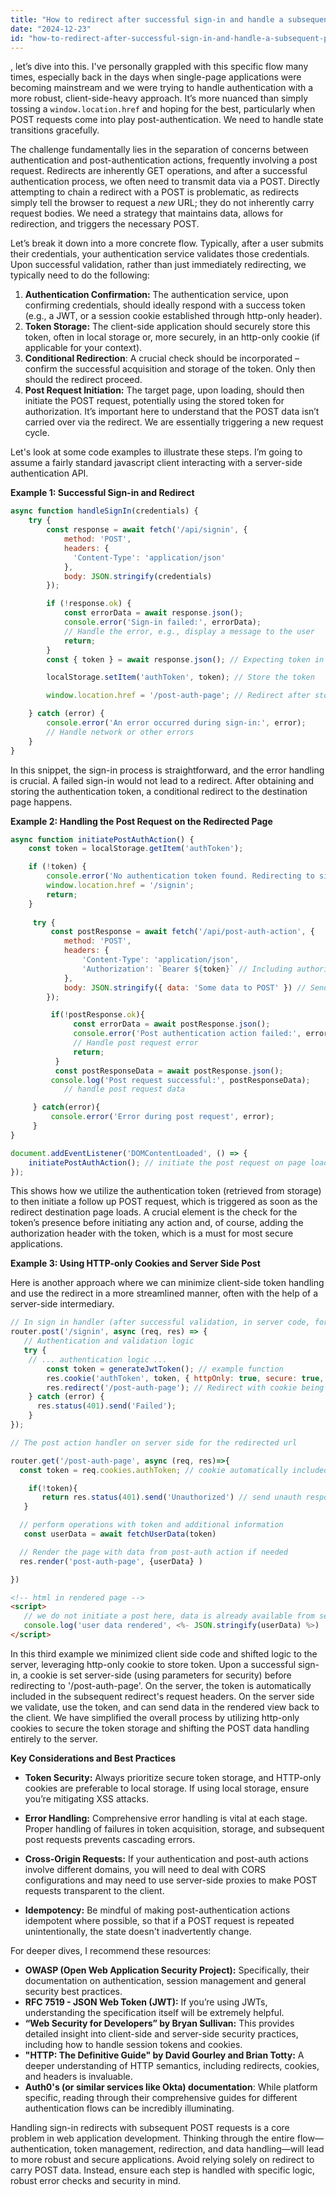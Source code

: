 ```yaml
---
title: "How to redirect after successful sign-in and handle a subsequent POST request?"
date: "2024-12-23"
id: "how-to-redirect-after-successful-sign-in-and-handle-a-subsequent-post-request"
---
```


, let’s dive into this. I've personally grappled with this specific flow many times, especially back in the days when single-page applications were becoming mainstream and we were trying to handle authentication with a more robust, client-side-heavy approach. It’s more nuanced than simply tossing a `window.location.href` and hoping for the best, particularly when POST requests come into play post-authentication. We need to handle state transitions gracefully.

The challenge fundamentally lies in the separation of concerns between authentication and post-authentication actions, frequently involving a post request. Redirects are inherently GET operations, and after a successful authentication process, we often need to transmit data via a POST. Directly attempting to chain a redirect with a POST is problematic, as redirects simply tell the browser to request a *new* URL; they do not inherently carry request bodies. We need a strategy that maintains data, allows for redirection, and triggers the necessary POST.

Let’s break it down into a more concrete flow. Typically, after a user submits their credentials, your authentication service validates those credentials. Upon successful validation, rather than just immediately redirecting, we typically need to do the following:

1.  **Authentication Confirmation:** The authentication service, upon confirming credentials, should ideally respond with a success token (e.g., a JWT, or a session cookie established through http-only header).
2.  **Token Storage:** The client-side application should securely store this token, often in local storage or, more securely, in an http-only cookie (if applicable for your context).
3. **Conditional Redirection**: A crucial check should be incorporated – confirm the successful acquisition and storage of the token. Only then should the redirect proceed.
4.  **Post Request Initiation:** The target page, upon loading, should then initiate the POST request, potentially using the stored token for authorization. It’s important here to understand that the POST data isn’t carried over via the redirect. We are essentially triggering a new request cycle.

Let's look at some code examples to illustrate these steps. I’m going to assume a fairly standard javascript client interacting with a server-side authentication API.

**Example 1: Successful Sign-in and Redirect**

```javascript
async function handleSignIn(credentials) {
    try {
        const response = await fetch('/api/signin', {
            method: 'POST',
            headers: {
              'Content-Type': 'application/json'
            },
            body: JSON.stringify(credentials)
        });

        if (!response.ok) {
            const errorData = await response.json();
            console.error('Sign-in failed:', errorData);
            // Handle the error, e.g., display a message to the user
            return;
        }
        const { token } = await response.json(); // Expecting token in the response

        localStorage.setItem('authToken', token); // Store the token

        window.location.href = '/post-auth-page'; // Redirect after storage

    } catch (error) {
        console.error('An error occurred during sign-in:', error);
        // Handle network or other errors
    }
}
```

In this snippet, the sign-in process is straightforward, and the error handling is crucial. A failed sign-in would not lead to a redirect. After obtaining and storing the authentication token, a conditional redirect to the destination page happens.

**Example 2: Handling the Post Request on the Redirected Page**

```javascript
async function initiatePostAuthAction() {
    const token = localStorage.getItem('authToken');

    if (!token) {
        console.error('No authentication token found. Redirecting to sign-in page.');
        window.location.href = '/signin';
        return;
    }
   
     try {
         const postResponse = await fetch('/api/post-auth-action', {
            method: 'POST',
            headers: {
                'Content-Type': 'application/json',
                'Authorization': `Bearer ${token}` // Including authorization token
            },
            body: JSON.stringify({ data: 'Some data to POST' }) // Sending post data
        });

         if(!postResponse.ok){
              const errorData = await postResponse.json();
              console.error('Post authentication action failed:', errorData);
              // Handle post request error
              return;
          }
          const postResponseData = await postResponse.json();
         console.log('Post request successful:', postResponseData);
            // handle post request data

     } catch(error){
         console.error('Error during post request', error);
     }
}

document.addEventListener('DOMContentLoaded', () => {
    initiatePostAuthAction(); // initiate the post request on page load
});
```
This shows how we utilize the authentication token (retrieved from storage) to then initiate a follow up POST request, which is triggered as soon as the redirect destination page loads. A crucial element is the check for the token’s presence before initiating any action and, of course, adding the authorization header with the token, which is a must for most secure applications.

**Example 3: Using HTTP-only Cookies and Server Side Post**

Here is another approach where we can minimize client-side token handling and use the redirect in a more streamlined manner, often with the help of a server-side intermediary.

```javascript
// In sign in handler (after successful validation, in server code, for example, Node.js with Express)
router.post('/signin', async (req, res) => {
   // Authentication and validation logic
   try {
    // ... authentication logic ...
        const token = generateJwtToken(); // example function
        res.cookie('authToken', token, { httpOnly: true, secure: true, sameSite: 'strict' });
        res.redirect('/post-auth-page'); // Redirect with cookie being set
    } catch (error) {
      res.status(401).send('Failed');
    }
});
```

```javascript
// The post action handler on server side for the redirected url

router.get('/post-auth-page', async (req, res)=>{
  const token = req.cookies.authToken; // cookie automatically included in the request

    if(!token){
       return res.status(401).send('Unauthorized') // send unauth response
   }

  // perform operations with token and additional information
   const userData = await fetchUserData(token)

  // Render the page with data from post-auth action if needed
  res.render('post-auth-page', {userData} )

})


```

```html
<!-- html in rendered page -->
<script>
   // we do not initiate a post here, data is already available from server side
   console.log('user data rendered', <%- JSON.stringify(userData) %>)
</script>
```

In this third example we minimized client side code and shifted logic to the server, leveraging http-only cookie to store token. Upon a successful sign-in, a cookie is set server-side (using parameters for security) before redirecting to '/post-auth-page'. On the server, the token is automatically included in the subsequent redirect's request headers. On the server side we validate, use the token, and can send data in the rendered view back to the client. We have simplified the overall process by utilizing http-only cookies to secure the token storage and shifting the POST data handling entirely to the server.

**Key Considerations and Best Practices**

*   **Token Security:** Always prioritize secure token storage, and HTTP-only cookies are preferable to local storage. If using local storage, ensure you’re mitigating XSS attacks.

*   **Error Handling:** Comprehensive error handling is vital at each stage. Proper handling of failures in token acquisition, storage, and subsequent post requests prevents cascading errors.

*   **Cross-Origin Requests:** If your authentication and post-auth actions involve different domains, you will need to deal with CORS configurations and may need to use server-side proxies to make POST requests transparent to the client.

*   **Idempotency:** Be mindful of making post-authentication actions idempotent where possible, so that if a POST request is repeated unintentionally, the state doesn't inadvertently change.

For deeper dives, I recommend these resources:

*   **OWASP (Open Web Application Security Project):** Specifically, their documentation on authentication, session management and general security best practices.
*   **RFC 7519 - JSON Web Token (JWT):** If you’re using JWTs, understanding the specification itself will be extremely helpful.
*   **“Web Security for Developers” by Bryan Sullivan:** This provides detailed insight into client-side and server-side security practices, including how to handle session tokens and cookies.
*   **"HTTP: The Definitive Guide" by David Gourley and Brian Totty:** A deeper understanding of HTTP semantics, including redirects, cookies, and headers is invaluable.
*   **Auth0's (or similar services like Okta) documentation**: While platform specific, reading through their comprehensive guides for different authentication flows can be incredibly illuminating.

Handling sign-in redirects with subsequent POST requests is a core problem in web application development. Thinking through the entire flow—authentication, token management, redirection, and data handling—will lead to more robust and secure applications. Avoid relying solely on redirect to carry POST data. Instead, ensure each step is handled with specific logic, robust error checks and security in mind.
